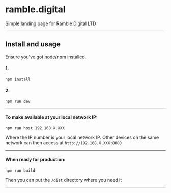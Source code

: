 # ramble.digital

Simple landing page for Ramble Digital LTD

---

## Install and usage

Ensure you've got [node/npm](https://nodejs.org/en/) installed.

#### 1.
```
npm install
```

#### 2. 
```
npm run dev
```

---

#### To make available at your local network IP:
```
npm run host 192.168.X.XXX
```
Where the IP number is your local network IP. Other devices on the same network can then access at `http://192.168.X.XXX:8080` 

---

#### When ready for production:
```
npm run build
```
Then you can put the `/dist` directory where you need it

---